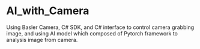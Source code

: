 # AI_with_Camera
Using Basler Camera, C# SDK, and C# interface to control camera grabbing image, and using AI model which composed of Pytorch framework to analysis image from camera.
